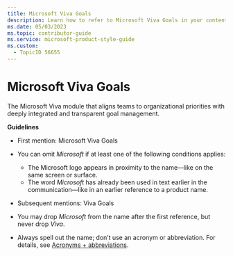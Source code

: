 ```yaml
---
title: Microsoft Viva Goals
description: Learn how to refer to Microsoft Viva Goals in your content.
ms.date: 05/03/2023
ms.topic: contributor-guide
ms.service: microsoft-product-style-guide
ms.custom:
  - TopicID 56655
---
```



# Microsoft Viva Goals

The Microsoft Viva module that aligns teams to organizational priorities with deeply integrated and transparent goal management.

**Guidelines**

- First mention: Microsoft Viva Goals
- You can omit *Microsoft* if at least one of the following conditions applies:  
  - The Microsoft logo appears in proximity to the name—like on the same screen or surface.  
  - The word *Microsoft* has already been used in text earlier in the communication—like in an earlier reference to a product name.  

- Subsequent mentions: Viva Goals
- You may drop *Microsoft* from the name after the first reference, but never drop *Viva*.
- Always spell out the name; don’t use an acronym or abbreviation. For details, see [Acronyms + abbreviations](~\abbreviations-and-acronyms.md).

